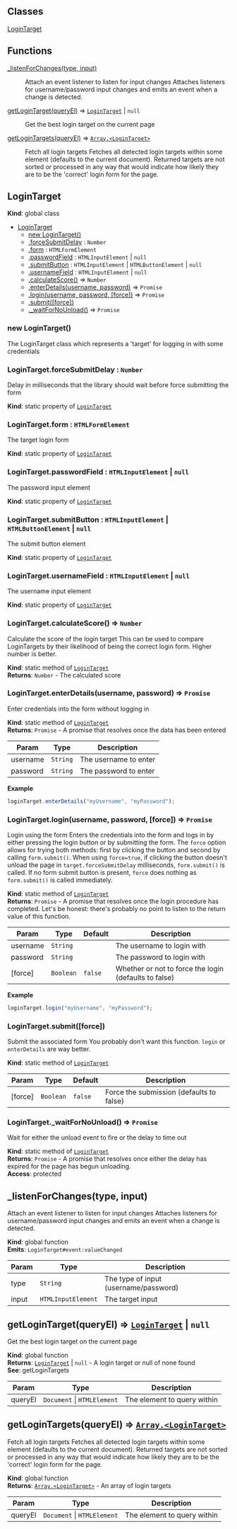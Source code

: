## Classes

<dl>
<dt><a href="#LoginTarget">LoginTarget</a></dt>
<dd></dd>
</dl>

## Functions

<dl>
<dt><a href="#_listenForChanges">_listenForChanges(type, input)</a></dt>
<dd><p>Attach an event listener to listen for input changes
Attaches listeners for username/password input changes and emits an event
when a change is detected.</p>
</dd>
<dt><a href="#getLoginTarget">getLoginTarget(queryEl)</a> ⇒ <code><a href="#LoginTarget">LoginTarget</a></code> | <code>null</code></dt>
<dd><p>Get the best login target on the current page</p>
</dd>
<dt><a href="#getLoginTargets">getLoginTargets(queryEl)</a> ⇒ <code><a href="#LoginTarget">Array.&lt;LoginTarget&gt;</a></code></dt>
<dd><p>Fetch all login targets
Fetches all detected login targets within some element (defaults to the current document).
Returned targets are not sorted or processed in any way that would indicate how likely
they are to be the &#39;correct&#39; login form for the page.</p>
</dd>
</dl>

<a name="LoginTarget"></a>

## LoginTarget
**Kind**: global class  

* [LoginTarget](#LoginTarget)
    * [new LoginTarget()](#new_LoginTarget_new)
    * [.forceSubmitDelay](#LoginTarget.forceSubmitDelay) : <code>Number</code>
    * [.form](#LoginTarget.form) : <code>HTMLFormElement</code>
    * [.passwordField](#LoginTarget.passwordField) : <code>HTMLInputElement</code> \| <code>null</code>
    * [.submitButton](#LoginTarget.submitButton) : <code>HTMLInputElement</code> \| <code>HTMLButtonElement</code> \| <code>null</code>
    * [.usernameField](#LoginTarget.usernameField) : <code>HTMLInputElement</code> \| <code>null</code>
    * [.calculateScore()](#LoginTarget.calculateScore) ⇒ <code>Number</code>
    * [.enterDetails(username, password)](#LoginTarget.enterDetails) ⇒ <code>Promise</code>
    * [.login(username, password, [force])](#LoginTarget.login) ⇒ <code>Promise</code>
    * [.submit([force])](#LoginTarget.submit)
    * [._waitForNoUnload()](#LoginTarget._waitForNoUnload) ⇒ <code>Promise</code>

<a name="new_LoginTarget_new"></a>

### new LoginTarget()
The LoginTarget class which represents a 'target' for logging in
with some credentials

<a name="LoginTarget.forceSubmitDelay"></a>

### LoginTarget.forceSubmitDelay : <code>Number</code>
Delay in milliseconds that the library should wait before force submitting the form

**Kind**: static property of [<code>LoginTarget</code>](#LoginTarget)  
<a name="LoginTarget.form"></a>

### LoginTarget.form : <code>HTMLFormElement</code>
The target login form

**Kind**: static property of [<code>LoginTarget</code>](#LoginTarget)  
<a name="LoginTarget.passwordField"></a>

### LoginTarget.passwordField : <code>HTMLInputElement</code> \| <code>null</code>
The password input element

**Kind**: static property of [<code>LoginTarget</code>](#LoginTarget)  
<a name="LoginTarget.submitButton"></a>

### LoginTarget.submitButton : <code>HTMLInputElement</code> \| <code>HTMLButtonElement</code> \| <code>null</code>
The submit button element

**Kind**: static property of [<code>LoginTarget</code>](#LoginTarget)  
<a name="LoginTarget.usernameField"></a>

### LoginTarget.usernameField : <code>HTMLInputElement</code> \| <code>null</code>
The username input element

**Kind**: static property of [<code>LoginTarget</code>](#LoginTarget)  
<a name="LoginTarget.calculateScore"></a>

### LoginTarget.calculateScore() ⇒ <code>Number</code>
Calculate the score of the login target
This can be used to compare LoginTargets by their likelihood of being
the correct login form. Higher number is better.

**Kind**: static method of [<code>LoginTarget</code>](#LoginTarget)  
**Returns**: <code>Number</code> - The calculated score  
<a name="LoginTarget.enterDetails"></a>

### LoginTarget.enterDetails(username, password) ⇒ <code>Promise</code>
Enter credentials into the form without logging in

**Kind**: static method of [<code>LoginTarget</code>](#LoginTarget)  
**Returns**: <code>Promise</code> - A promise that resolves once the data has been entered  

| Param | Type | Description |
| --- | --- | --- |
| username | <code>String</code> | The username to enter |
| password | <code>String</code> | The password to enter |

**Example**  
```js
loginTarget.enterDetails("myUsername", "myPassword");
```
<a name="LoginTarget.login"></a>

### LoginTarget.login(username, password, [force]) ⇒ <code>Promise</code>
Login using the form
Enters the credentials into the form and logs in by either pressing the
login button or by submitting the form. The `force` option allows for
trying both methods: first by clicking the button and second by calling
`form.submit()`. When using `force=true`, if clicking the button doesn't
unload the page in `target.forceSubmitDelay` milliseconds,
`form.submit()` is called. If no form submit button is present, `force`
does nothing as `form.submit()` is called immediately.

**Kind**: static method of [<code>LoginTarget</code>](#LoginTarget)  
**Returns**: <code>Promise</code> - A promise that resolves once the login procedure has
completed. Let's be honest: there's probably no point to listen to the
return value of this function.  

| Param | Type | Default | Description |
| --- | --- | --- | --- |
| username | <code>String</code> |  | The username to login with |
| password | <code>String</code> |  | The password to login with |
| [force] | <code>Boolean</code> | <code>false</code> | Whether or not to force the login (defaults to  false) |

**Example**  
```js
loginTarget.login("myUsername", "myPassword");
```
<a name="LoginTarget.submit"></a>

### LoginTarget.submit([force])
Submit the associated form
You probably don't want this function. `login` or `enterDetails` are way
better.

**Kind**: static method of [<code>LoginTarget</code>](#LoginTarget)  

| Param | Type | Default | Description |
| --- | --- | --- | --- |
| [force] | <code>Boolean</code> | <code>false</code> | Force the submission (defaults to false) |

<a name="LoginTarget._waitForNoUnload"></a>

### LoginTarget._waitForNoUnload() ⇒ <code>Promise</code>
Wait for either the unload event to fire or the delay to
time out

**Kind**: static method of [<code>LoginTarget</code>](#LoginTarget)  
**Returns**: <code>Promise</code> - A promise that resolves once either the delay has
expired for the page has begun unloading.  
**Access**: protected  
<a name="_listenForChanges"></a>

## _listenForChanges(type, input)
Attach an event listener to listen for input changes
Attaches listeners for username/password input changes and emits an event
when a change is detected.

**Kind**: global function  
**Emits**: <code>LoginTarget#event:valueChanged</code>  

| Param | Type | Description |
| --- | --- | --- |
| type | <code>String</code> | The type of input (username/password) |
| input | <code>HTMLInputElement</code> | The target input |

<a name="getLoginTarget"></a>

## getLoginTarget(queryEl) ⇒ [<code>LoginTarget</code>](#LoginTarget) \| <code>null</code>
Get the best login target on the current page

**Kind**: global function  
**Returns**: [<code>LoginTarget</code>](#LoginTarget) \| <code>null</code> - A login target or null of none found  
**See**: getLoginTargets  

| Param | Type | Description |
| --- | --- | --- |
| queryEl | <code>Document</code> \| <code>HTMLElement</code> | The element to query within |

<a name="getLoginTargets"></a>

## getLoginTargets(queryEl) ⇒ [<code>Array.&lt;LoginTarget&gt;</code>](#LoginTarget)
Fetch all login targets
Fetches all detected login targets within some element (defaults to the current document).
Returned targets are not sorted or processed in any way that would indicate how likely
they are to be the 'correct' login form for the page.

**Kind**: global function  
**Returns**: [<code>Array.&lt;LoginTarget&gt;</code>](#LoginTarget) - An array of login targets  

| Param | Type | Description |
| --- | --- | --- |
| queryEl | <code>Document</code> \| <code>HTMLElement</code> | The element to query within |

